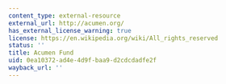 ```yaml
---
content_type: external-resource
external_url: http://acumen.org/
has_external_license_warning: true
license: https://en.wikipedia.org/wiki/All_rights_reserved
status: ''
title: Acumen Fund
uid: 0ea10372-ad4e-4d9f-baa9-d2cdcdadfe2f
wayback_url: ''
---
```

